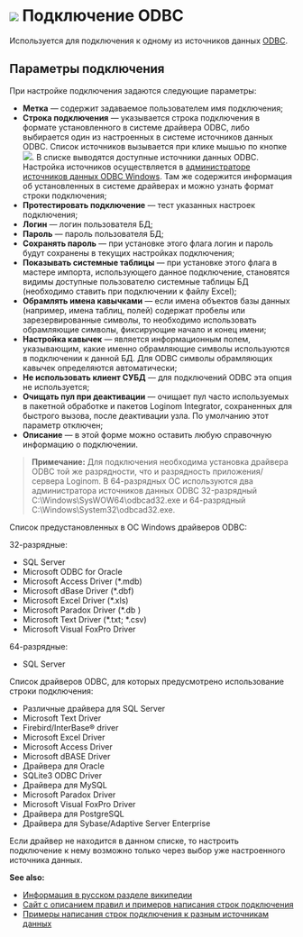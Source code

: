 # ![ ](../../../images/icons/data-sources/driver-odbc_default.svg) Подключение ODBC

Используется для подключения к одному из источников данных [ODBC](https://wiki.loginom.ru/articles/odbc.html).

## Параметры подключения

При настройке подключения задаются следующие параметры:

* **Метка** — содержит задаваемое пользователем имя подключения;
* **Строка подключения** — указывается строка подключения в формате установленного в системе драйвера ODBC, либо выбирается один из настроенных в системе источников данных ODBC. Список источников вызывается при клике мышью по кнопке ![ ](../../../images/extjs-theme/form/open-trigger/open-trigger_default.svg). В списке выводятся доступные источники данных ODBC. Настройка источников осуществляется в [администраторе источников данных ODBC Windows](https://docs.microsoft.com/ru-ru/sql/database-engine/configure-windows/open-the-odbc-data-source-administrator). Там же содержится информация об установленных в системе драйверах и можно узнать формат строки подключения;
* **Протестировать подключение** — тест указанных настроек подключения;
* **Логин** — логин пользователя БД;
* **Пароль** — пароль пользователя БД;
* **Сохранять пароль** — при установке этого флага логин и пароль будут сохранены в текущих настройках подключения;
* **Показывать системные таблицы** — при установке этого флага в мастере импорта, использующего данное подключение, становятся видимы доступные пользователю системные таблицы БД (необходимо ставить при подключении к файлу Excel);
* **Обрамлять имена кавычками** — если имена объектов базы данных (например, имена таблиц, полей) содержат пробелы или зарезервированные символы, то необходимо использовать обрамляющие символы, фиксирующие начало и конец имени;
* **Настройка кавычек** — является информационным полем, указывающим, какие именно обрамляющие символы используются в подключении к данной БД. Для ODBC символы обрамляющих кавычек определяются автоматически;
* **Не использовать клиент СУБД** — для подключений ODBC эта опция не используется;
* **Очищать пул при деактивации** — очищает пул часто используемых в пакетной обработке и пакетов Loginom Integrator, сохраненных для быстрого вызова, после деактивации узла. По умолчанию этот параметр отключен;
* **Описание** — в этой форме можно оставить любую справочную информацию о подключении.

> **Примечание:** Для подключения необходима установка драйвера ODBC той же разрядности, что и разрядность приложения/сервера Loginom. В 64-разрядных ОС используются два администратора источников данных ODBC 32-разрядный C:\Windows\SysWOW64\odbcad32.exe и 64-разрядный C:\Windows\System32\odbcad32.exe.

Список предустановленных в ОС Windows драйверов ODBC:

32-разрядные:

* SQL Server
* Microsoft ODBC for Oracle
* Microsoft Access Driver (*.mdb)
* Microsoft dBase Driver (*.dbf)
* Microsoft Excel Driver (*.xls)
* Microsoft Paradox Driver (*.db )
* Microsoft Text Driver (*.txt; *.csv)
* Microsoft Visual FoxPro Driver

64-разрядные:

* SQL Server

Список драйверов ODBC, для которых предусмотрено использование строки подключения:

* Различные драйвера для SQL Server
* Microsoft Text Driver
* Firebird/InterBase® driver
* Microsoft Excel Driver
* Microsoft Access Driver
* Microsoft dBASE Driver
* Драйвера для Oracle
* SQLite3 ODBC Driver
* Драйвера для MySQL
* Microsoft Paradox Driver
* Microsoft Visual FoxPro Driver
* Драйвера для PostgreSQL
* Драйвера для Sybase/Adaptive Server Enterprise

Если драйвер не находится в данном списке, то настроить подключение к нему возможно только через выбор уже настроенного источника данных.

**See also:**

* [Информация в русском разделе википедии](https://ru.wikipedia.org/wiki/ODBC)
* [Сайт с описанием правил и примеров написания строк подключения](https://www.connectionstrings.com/)
* [Примеры написания строк подключения к разным источникам данных](https://www.sqlmaestro.com/resources/all/anysql_maestro_connection_strings/)
